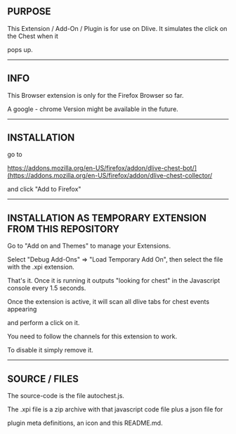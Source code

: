 ## PURPOSE

This Extension / Add-On / Plugin is for use on Dlive. It simulates the click on the Chest when it

pops up.

-----------------------------------------------------------------------------------------

## INFO

This Browser extension is only for the Firefox Browser so far.

A google - chrome Version might be available in the future.

-----------------------------------------------------------------------------------------

## INSTALLATION

go to

https://addons.mozilla.org/en-US/firefox/addon/dlive-chest-bot/](https://addons.mozilla.org/en-US/firefox/addon/dlive-chest-collector/

and click "Add to Firefox"

-----------------------------------------------------------------------------------------

## INSTALLATION AS TEMPORARY EXTENSION FROM THIS REPOSITORY

Go to "Add on and Themes" to manage your Extensions.

Select "Debug Add-Ons" => "Load Temporary Add On", then select the file with the .xpi extension.

That's it. Once it is running it outputs "looking for chest" in the Javascript console every 1.5 seconds.

Once the extension is active, it will scan all dlive tabs for chest events appearing

and perform a click on it.

You need to follow the channels for this extension to work.

To disable it simply remove it.

-----------------------------------------------------------------------------------------

## SOURCE / FILES

The source-code is the file autochest.js.

The .xpi file is a zip archive with that javascript code file plus a json file for

plugin meta definitions, an icon and this README.md.

